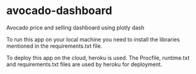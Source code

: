 # avocado-dashboard
Avocado price and selling dashboard using plotly dash

To run this app on your local machine you need to install the libraries mentioned in the requirements.txt file.

To deploy this app on the cloud, heroku is used.
The Procfile, runtime.txt and requirements.txt files are used by heroku for deployment.
